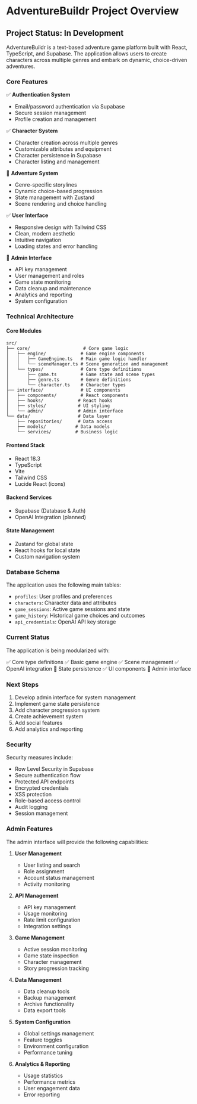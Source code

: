 # AdventureBuildr Project Overview

## Project Status: In Development

AdventureBuildr is a text-based adventure game platform built with React, TypeScript, and Supabase. The application allows users to create characters across multiple genres and embark on dynamic, choice-driven adventures.

### Core Features

✅ **Authentication System**
- Email/password authentication via Supabase
- Secure session management
- Profile creation and management

✅ **Character System**
- Character creation across multiple genres
- Customizable attributes and equipment
- Character persistence in Supabase
- Character listing and management

🚧 **Adventure System**
- Genre-specific storylines
- Dynamic choice-based progression
- State management with Zustand
- Scene rendering and choice handling

✅ **User Interface**
- Responsive design with Tailwind CSS
- Clean, modern aesthetic
- Intuitive navigation
- Loading states and error handling

🚧 **Admin Interface**
- API key management
- User management and roles
- Game state monitoring
- Data cleanup and maintenance
- Analytics and reporting
- System configuration

### Technical Architecture

#### Core Modules

```
src/
├── core/                    # Core game logic
│   ├── engine/             # Game engine components
│   │   ├── GameEngine.ts   # Main game logic handler
│   │   └── sceneManager.ts # Scene generation and management
│   └── types/              # Core type definitions
│       ├── game.ts         # Game state and scene types
│       ├── genre.ts        # Genre definitions
│       └── character.ts    # Character types
├── interface/              # UI components
│   ├── components/         # React components
│   ├── hooks/             # React hooks
│   ├── styles/            # UI styling
│   └── admin/             # Admin interface
└── data/                  # Data layer
    ├── repositories/      # Data access
    ├── models/           # Data models
    └── services/         # Business logic
```

#### Frontend Stack
- React 18.3
- TypeScript
- Vite
- Tailwind CSS
- Lucide React (icons)

#### Backend Services
- Supabase (Database & Auth)
- OpenAI Integration (planned)

#### State Management
- Zustand for global state
- React hooks for local state
- Custom navigation system

### Database Schema

The application uses the following main tables:

- `profiles`: User profiles and preferences
- `characters`: Character data and attributes
- `game_sessions`: Active game sessions and state
- `game_history`: Historical game choices and outcomes
- `api_credentials`: OpenAI API key storage

### Current Status

The application is being modularized with:

✅ Core type definitions
✅ Basic game engine
✅ Scene management
✅ OpenAI integration
🚧 State persistence
✅ UI components
🚧 Admin interface

### Next Steps

1. Develop admin interface for system management
2. Implement game state persistence
3. Add character progression system
4. Create achievement system
5. Add social features
6. Add analytics and reporting

### Security

Security measures include:
- Row Level Security in Supabase
- Secure authentication flow
- Protected API endpoints
- Encrypted credentials
- XSS protection
- Role-based access control
- Audit logging
- Session management

### Admin Features

The admin interface will provide the following capabilities:

1. **User Management**
   - User listing and search
   - Role assignment
   - Account status management
   - Activity monitoring

2. **API Management**
   - API key management
   - Usage monitoring
   - Rate limit configuration
   - Integration settings

3. **Game Management**
   - Active session monitoring
   - Game state inspection
   - Character management
   - Story progression tracking

4. **Data Management**
   - Data cleanup tools
   - Backup management
   - Archive functionality
   - Data export tools

5. **System Configuration**
   - Global settings management
   - Feature toggles
   - Environment configuration
   - Performance tuning

6. **Analytics & Reporting**
   - Usage statistics
   - Performance metrics
   - User engagement data
   - Error reporting